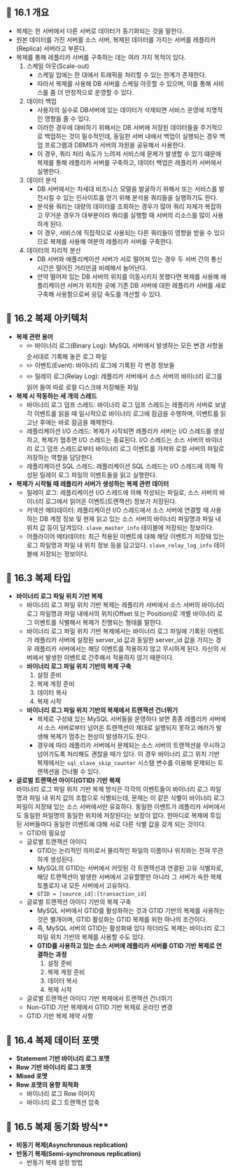 ## 🦅 16.1 개요
* 복제는 한 서버에서 다른 서버로 데이터가 동기화되는 것을 말한다.
* 원본 데이터를 가진 서버를 소스 서버, 복제된 데이터를 가지는 서버를 레플리카(Replica) 서버라고 부른다.
* 복제를 통해 레플리카 서버를 구축하는 데는 여러 가지 목적이 있다.
  1. 스케일 아웃(Scale-out)
     * 스케일 업에는 한 대에서 트래픽을 처리할 수 있는 한계가 존재한다.
     * 따라서 복제를 사용해 DB 서버를 스케일 아웃할 수 있으며, 이를 통해 서비스를 좀 더 안정적으로 운영할 수 있다.
  2. 데이터 백업
     * 사용자의 실수로 DB서버에 있는 데이터가 삭제되면 서비스 운영에 치명적인 영향을 줄 수 있다.
     * 이러한 경우에 대비하기 위해서는 DB 서버에 저장된 데이터들을 주기적으로 백업하는 것이 필수적인데, 동일한 서버 내에서 백업이 실행되는 경우 백업 프로그램과 DBMS가 서버의 자원을 공유해서 사용한다.
     * 이 경우, 쿼리 처리 속도가 느려져 서비스에 문제가 발생할 수 있기 떄문에 복제를 통해 레플리카 서버를 구축하고, 데이터 백업은 레플리카 서버에서 실행한다.
  3. 데이터 분석
     * DB 서버에서는 차세대 비즈니스 모델을 발굴하기 위해서 또는 서비스를 발전시킬 수 있는 인사이트를 얻기 위해 분석용 쿼리들을 실행하기도 한다.
     * 분석용 쿼리는 대량의 데이터를 조회하는 경우가 많아 쿼리 자체가 복잡하고 무거운 경우가 대부분이라 쿼리를 실행할 때 서버의 리소스를 많이 사용하게 된다.
     * 이 경우, 서비스에 직접적으로 사용되는 다른 쿼리들이 영향을 받을 수 있으므로 복제를 사용해 여분의 레플리카 서버를 구축한다.
  4. 데이터의 지리적 분산
     * DB 서버와 애플리케이션 서버가 서로 떨어져 있는 경우 두 서버 간의 통신 시간은 떨어진 거리만큼 비례해서 늘어난다.
     * 만약 떨어져 있는 DB 서버의 위치를 이동시키지 못했다면 복제를 사용해 애플리케이션 서버가 위치한 곳에 기존 DB 서버에 대한 레플리카 서버를 새로 구축해 사용함으로써 응답 속도를 개선할 수 있다.

## 🦅 16.2 복제 아키텍처
* **복제 관련 용어**
  * ✏️ 바이너리 로그(Binary Log): MySQL 서버에서 발생하는 모든 변경 사항을 순서대로 기록해 놓은 로그 파일
  * ✏️ 이벤트(Event): 바이너리 로그에 기록된 각 변경 정보들
  * ✏️ 릴레이 로그(Relay Log): 레플리카 서버에서 소스 서버의 바이너리 로그를 읽어 들여 따로 로컬 디스크에 저장해둔 파일
* **복제 시 작동하는 세 개의 스레드**
  * 바이너리 로그 덤프 스레드: 바이너리 로그 덤프 스레드는 레플리카 서버로 보낼 각 이벤트를 읽을 때 일시적으로 바이너리 로그에 잠금을 수행하며, 이벤트를 읽고난 후에는 바로 잠금을 해제한다.
  * 레플리케이션 I/O 스레드: 복제가 시작되면 레플리카 서버는 I/O 스레드를 생성하고, 복제가 멈추면 I/O 스레드는 종료된다. I/O 스레드는 소스 서버의 바이너리 로그 덤프 스레드로부터 바이너리 로그 이벤트를 가져와 로컬 서버의 파일로 저장하는 역할을 담당한다.
  * 레플리케이션 SQL 스레드: 레플리케이션 SQL 스레드는 I/O 스레드에 의해 작성된 릴레이 로그 파일의 이벤트들을 읽고 실행한다.
 * **복제가 시작될 때 레플리카 서버가 생성하는 복제 관련 데이터**
   * 릴레이 로그: 레플리케이션 I/O 스레드에 의해 작성되는 파일로, 소스 서버의 바이너리 로그에서 읽어온 이벤트(트랜잭션) 정보가 저장된다.
   * 커넥션 메타데이터: 레플리케이션 I/O 스레드에서 소스 서버에 연결할 때 사용하는 DB 계정 정보 및 현재 읽고 있는 소스 서버의 바이너리 파일명과 파일 내 위치 값 등이 담겨있다. `slave_master_info` 테이블에 저장되는 정보이다.
   * 어플라이어 메타데이터: 최근 적용된 이벤트에 대해 해당 이벤트가 저장돼 있는 로그 파일명과 파일 내 위치 정보 등을 담고있다. `slave_relay_log_info` 테이블에 저장되는 정보이다.

## 🦅 16.3 복제 타입
* **바이너리 로그 파일 위치 기반 복제**
  * 바이너리 로그 파일 위치 기반 복제는 레플리카 서버에서 소스 서버의 바이너리 로그 파일명과 파일 내에서의 위치(Offset 또는 Position)로 개별 바이너리 로그 이벤트를 식별해서 복제가 진행되는 형태를 말한다.
  * 바이너리 로그 파일 위치 기반 복제에서는 바이너리 로그 파일에 기록된 이벤트가 레플리카 서버에 설정된 server_id 값과 동일한 server_id 값을 가지는 경우 레플리카 서버에서는 해당 이벤트를 적용하지 않고 무시하게 된다. 자신의 서버에서 발생한 이벤트로 간주해서 적용하지 않기 때문이다.
  * **바이너리 로그 파일 위치 기반의 복제 구축**
    1. 설정 준비
    2. 복제 계정 준비
    3. 데이터 복사
    4. 복제 시작
  * **바이너리 로그 파일 위치 기반의 복제에서 트랜잭션 건너뛰기**
    * 복제로 구성돼 있는 MySQL 서버들을 운영하다 보면 종종 레플리카 서버에서 소스 서버로부터 넘어온 트랜잭션이 제대로 실행되지 못하고 에러가 발생해 복제가 멈추는 현상이 발생하기도 한다.
    * 경우에 따라 레플리카 서버에서 문제되는 소스 서버의 트랜잭션을 무시하고 넘어가도록 처리해도 괜찮을 때가 있다. 이 경우 바이너리 로그 위치 기반 복제에서는 `sql_slave_skip_counter` 시스템 변수를 이용해 문제되는 트랜잭션을 건너뛸 수 있다.
* **글로벌 트랜잭션 아이디(GTID) 기반 복제**</br>
  바이너리 로그 파일 위치 기반 복제 방식은 각각의 이벤트들이 바이너리 로그 파일명과 파일 내 위치 값의 조합으로 식별되는데, 문제는 이 같은 식별이 바이너리 로그 파일이 저장돼 있는 소스 서버에서만 유효하다. 동일한 이벤트가 레플리카 서버에서도 동일한 파일명의 동일한 위치에 저장된다는 보장이 없다. 한마디로 복제에 투입된 서버들마다 동일한 이벤트에 대해 서로 다른 식별 값을 갖게 되는 것이다.
  * GTID의 필요성
  * 글로벌 트랜잭션 아이디
    * GTID는 논리적인 의미로서 물리적인 파일의 이름이나 위치와는 전혀 무관하게 생성된다.
    * MySQL의 GTID는 서버에서 커밋된 각 트랜잭션과 연결된 고유 식별자로, 해당 트랜잭션이 발생한 서버에서 고유할뿐만 아니라 그 서버가 속한 복제 토폴로지 내 모든 서버에서 고유하다.
    * `GTID = [source_id]:[transaction_id]`
  * 글로벌 트랜잭션 아이디 기반의 복제 구축
    * MySQL 서버에서 GTID를 활성화하는 것과 GTID 기반의 복제를 사용하는 것은 별개이며, GTID 활성화는 GTID 복제를 위한 하나의 조건이다.
    * 즉, MySQL 서버의 GTID는 활성화돼 있다 하더라도 복제는 바이너리 로그 파일 위치 기반의 복제를 사용할 수도 있다.
    * **GTID를 사용하고 있는 소스 서버에 레플리카 서버를 GTID 기반 복제로 연결하는 과정**
      1. 설정 준비
      2. 복제 계정 준비
      3. 데이터 복사
      4. 복제 시작
  * 글로벌 트랜잭션 아이디 기반 복제에서 트랜잭션 건너뛰기
  * Non-GTID 기반 복제에서 GTID 기반 복제로 온라인 변경
  * GTID 기반 복제 제약 사항

## 🦅 16.4 복제 데이터 포맷
* **Statement 기반 바이너리 로그 포맷**
* **Row 기반 바이너리 로그 포맷**
* **Mixed 포맷**
* **Row 포맷의 용향 최적화**
  * 바이너리 로그 Row 이미지
  * 바이너리 로그 트랜잭션 압축

## 🦅 16.5 복제 동기화 방식**
* **비동기 복제(Asynchronous replication)**
* **반동기 복제(Semi-synchronous replication)**
  * 반동기 복제 설정 방법

